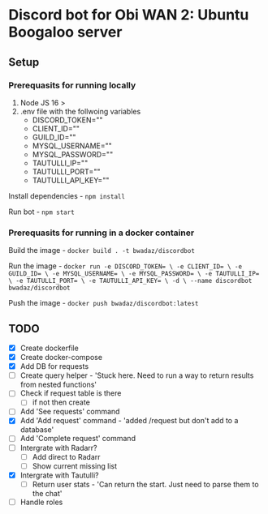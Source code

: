 # Discord bot for Obi WAN 2: Ubuntu Boogaloo server

## Setup

### Prerequasits for running locally

1. Node JS 16 >
2. .env file with the follwoing variables
    - DISCORD_TOKEN=""
    - CLIENT_ID=""
    - GUILD_ID=""
    - MYSQL_USERNAME=""
    - MYSQL_PASSWORD=""
    - TAUTULLI_IP=""
    - TAUTULLI_PORT=""
    - TAUTULLI_API_KEY=""

Install dependencies - `npm install`

Run bot - `npm start`

### Prerequasits for running in a docker container

Build the image - `docker build . -t bwadaz/discordbot`

Run the image - ```docker run -e DISCORD_TOKEN= \
                -e CLIENT_ID= \
                -e GUILD_ID= \
                -e MYSQL_USERNAME= \
                -e MYSQL_PASSWORD= \
                -e TAUTULLI_IP= \
                -e TAUTULLI_PORT= \
                -e TAUTULLI_API_KEY= \
                -d \
                --name discordbot bwadaz/discordbot```

Push the image - `docker push bwadaz/discordbot:latest`

## TODO

- [x] Create dockerfile
- [x] Create docker-compose
- [x] Add DB for requests
- [ ] Create query helper - 'Stuck here. Need to run a way to return results from nested functions'
- [ ] Check if request table is there
  - [ ] if not then create
- [ ] Add 'See requests' command
- [x] Add 'Add request' command - 'added /request but don't add to a database'
- [ ] Add 'Complete request' command
- [ ] Intergrate with Radarr?
  - [ ] Add direct to Radarr
  - [ ] Show current missing list
- [x] Intergrate with Tautulli?
  - [ ] Return user stats - 'Can return the start. Just need to parse them to the chat'
- [ ] Handle roles
